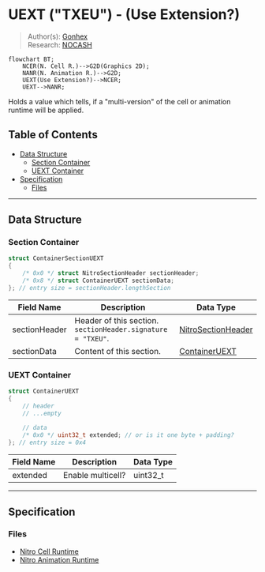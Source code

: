 # UEXT ("TXEU") - (Use Extension?)
> Author(s): [Gonhex](https://github.com/Gonhex) <br />
> Research: [NOCASH](https://problemkaputt.de)

```mermaid
flowchart BT;
    NCER(N. Cell R.)-->G2D(Graphics 2D);
    NANR(N. Animation R.)-->G2D;
    UEXT(Use Extension?)-->NCER;
    UEXT-->NANR;
```
Holds a value which tells, if a "multi-version" of the cell or animation runtime will be applied.

## Table of Contents
* [Data Structure](#data-structure)
  * [Section Container](#section-container)
  * [UEXT Container](#uext-container)
* [Specification](#specification)
  * [Files](#files)

---
## Data Structure

### Section Container
```c
struct ContainerSectionUEXT
{
    /* 0x0 */ struct NitroSectionHeader sectionHeader;
    /* 0x8 */ struct ContainerUEXT sectionData;
}; // entry size = sectionHeader.lengthSection
```
| Field Name     | Description                                                                             | Data Type    |
|----------------|-----------------------------------------------------------------------------------------|--------------|
| sectionHeader  | Header of this section. `sectionHeader.signature = "TXEU"`.   | [NitroSectionHeader](../nitro.md#nitro-section-header) |
| sectionData    | Content of this section.                                                                | [ContainerUEXT](#uext-container) |

### UEXT Container
```c
struct ContainerUEXT
{
    // header
    // ...empty
    
    // data
    /* 0x0 */ uint32_t extended; // or is it one byte + padding?
}; // entry size = 0x4
```
| Field Name      | Description                                                                             | Data Type |
|-----------------|-----------------------------------------------------------------------------------------|-----------|
| extended        | Enable multicell?                                                                       | uint32_t  |

---
## Specification

### Files
* [Nitro Cell Runtime](file_ncer.md)
* [Nitro Animation Runtime](file_nanr.md)